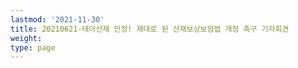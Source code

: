 ```yaml
---
lastmod: '2021-11-30'
title: 20210621-태아산재 인정! 제대로 된 산재보상보험법 개정 촉구 기자회견
weight: 
type: page
---
```

